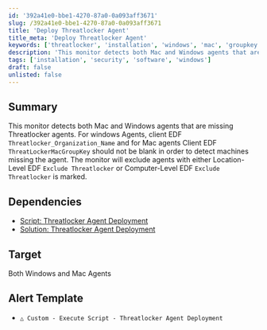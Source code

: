 ```yaml
---
id: '392a41e0-bbe1-4270-87a0-0a093aff3671'
slug: /392a41e0-bbe1-4270-87a0-0a093aff3671
title: 'Deploy Threatlocker Agent'
title_meta: 'Deploy Threatlocker Agent'
keywords: ['threatlocker', 'installation', 'windows', 'mac', 'groupkey']
description: 'This monitor detects both Mac and Windows agents that are missing Threatlocker agents.'
tags: ['installation', 'security', 'software', 'windows']
draft: false
unlisted: false
---
```


## Summary

This monitor detects both Mac and Windows agents that are missing Threatlocker agents. For windows Agents, client EDF `Threatlocker_Organization_Name` and for Mac agents Client EDF `ThreatLockerMacGroupKey`  should not be blank in order to detect machines missing the agent.
The monitor will exclude agents with either Location-Level EDF `Exclude Threatlocker` or Computer-Level EDF `Exclude Threatlocker` is marked.

## Dependencies

- [Script: Threatlocker Agent Deployment](/docs/6ee04ebc-5867-4310-a8ed-1f800f031774)
- [Solution: Threatlocker Agent Deployment](/docs/2b68cbb1-1406-4a4b-9173-e91f1b0c7f88)

## Target

Both Windows and Mac Agents

## Alert Template

- `△ Custom - Execute Script - Threatlocker Agent Deployment`
